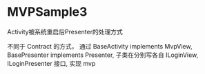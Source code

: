 # MVPSample3
Activity被系统重启后Presenter的处理方式

不同于 Contract 的方式，
通过 BaseActivity implements MvpView, BasePresenter<V extends MvpView> implements Presenter<V>,
子类在分别写各自 ILoginView, ILoginPresenter 接口, 实现 mvp
